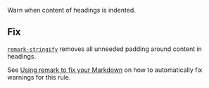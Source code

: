 Warn when content of headings is indented.

## Fix

[`remark-stringify`](https://github.com/remarkjs/remark/tree/master/packages/remark-stringify)
removes all unneeded padding around content in headings.

See [Using remark to fix your Markdown](https://github.com/remarkjs/remark-lint#using-remark-to-fix-your-markdown)
on how to automatically fix warnings for this rule.